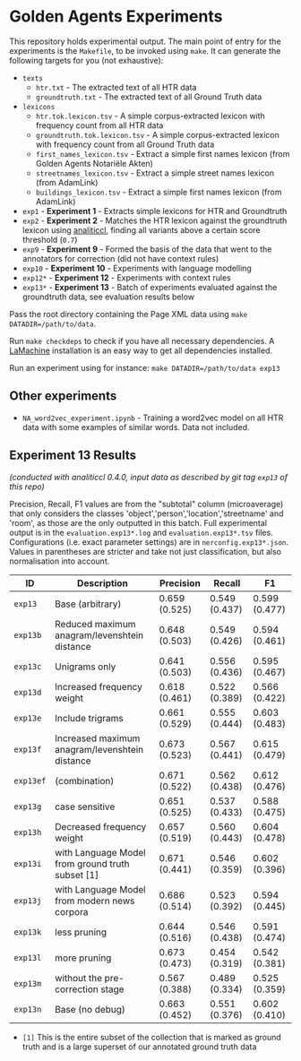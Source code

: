 # Golden Agents Experiments

This repository holds experimental output. The main point of entry for the experiments is the ``Makefile``, to be invoked using ``make``. It can generate the following targets for you (not exhaustive):

* ``texts``
    * ``htr.txt`` - The extracted text of all HTR data
    * ``groundtruth.txt`` - The extracted text of all Ground Truth data
* ``lexicons``
    * ``htr.tok.lexicon.tsv`` - A simple corpus-extracted lexicon with frequency count from all HTR data
    * ``groundtruth.tok.lexicon.tsv`` - A simple corpus-extracted lexicon with frequency count from all Ground Truth data
    * ``first_names_lexicon.tsv`` - Extract a simple first names lexicon (from Golden Agents Notariële Akten)
    * ``streetnames_lexicon.tsv`` - Extract a simple street names lexicon (from AdamLink)
    * ``buildings_lexicon.tsv`` - Extract a simple first names lexicon (from AdamLink)
* ``exp1`` - **Experiment 1** - Extracts simple lexicons for HTR and Groundtruth
* ``exp2`` - **Experiment 2** - Matches the HTR lexicon against the groundtruth lexicon using
    [analiticcl](https://github.com/proycon/analiticcl), finding all variants above a
    certain score threshold (``0.7``)
* ``exp9`` - **Experiment 9** - Formed the basis of the data that went to the annotators for correction (did not have context rules) 
* ``exp10`` - **Experiment 10** - Experiments with language modelling
* ``exp12*`` - **Experiment 12** - Experiments with context rules 
* ``exp13*`` - **Experiment 13** - Batch of experiments evaluated against the groundtruth data, see evaluation results below


Pass the root directory containing the Page XML data using ``make DATADIR=/path/to/data``.

Run ``make checkdeps`` to check if you have all necessary dependencies. A [LaMachine](https://proycon.github.io/LaMachine) installation is an easy way to get all dependencies installed.

Run an experiment using for instance: ``make DATADIR=/path/to/data exp13``

## Other experiments

* `NA_word2vec_experiment.ipynb` - Training a word2vec model on all HTR data with some examples of similar words. Data not included.

## Experiment 13 Results

*(conducted with analiticcl 0.4.0, input data as described by git tag `exp13` of this repo)*

Precision, Recall, F1 values are from the "subtotal" column (microaverage) that only considers the classes 'object','person','location','streetname' and 'room', as those are the only outputted in this batch. 
Full experimental output is in the ``evaluation.exp13*.log`` and ``evaluation.exp13*.tsv`` files. Configurations (i.e. exact parameter settings) are in ``nerconfig.exp13*.json``.
Values in parentheses are stricter and take not just classification, but also normalisation into account.

ID        | Description                                       | Precision      | Recall        | F1
----------|---------------------------------------------------|----------------|---------------|-----
`exp13`   | Base (arbitrary)                                  | 0.659 (0.525)  | 0.549 (0.437) | 0.599 (0.477)
`exp13b`  | Reduced maximum anagram/levenshtein distance      | 0.648 (0.503)  | 0.549 (0.426) | 0.594 (0.461)
`exp13c`  | Unigrams only                                     | 0.641 (0.503)  | 0.556 (0.436) | 0.595 (0.467)
`exp13d`  | Increased frequency weight                        | 0.618 (0.461)  | 0.522 (0.389) | 0.566 (0.422)
`exp13e`  | Include trigrams                                  | 0.661 (0.529)  | 0.555 (0.444) | 0.603 (0.483)
`exp13f`  | Increased maximum anagram/levenshtein distance    | 0.673 (0.523)  | 0.567 (0.441) | 0.615 (0.479) 
`exp13ef` | (combination)                                     | 0.671 (0.522)  | 0.562 (0.438) | 0.612 (0.476) 
`exp13g`  | case sensitive                                    | 0.651 (0.525)  | 0.537 (0.433) | 0.588 (0.475) 
`exp13h`  | Decreased frequency weight                        | 0.657 (0.519)  | 0.560 (0.443) | 0.604 (0.478)
`exp13i`  | with Language Model from ground truth subset [1]  | 0.671 (0.441)  | 0.546 (0.359) | 0.602 (0.396)
`exp13j`  | with Language Model from modern news corpora      | 0.686 (0.514)  | 0.523 (0.392) | 0.594 (0.445) 
`exp13k`  | less pruning                                      | 0.644 (0.516)  | 0.546 (0.438) | 0.591 (0.474) 
`exp13l`  | more pruning                                      | 0.673 (0.473)  | 0.454 (0.319) | 0.542 (0.381)
`exp13m`  | without the pre-correction stage                  | 0.567 (0.388)  | 0.489 (0.334) | 0.525 (0.359)
`exp13n`  | Base (no debug)                                   | 0.663 (0.452)  | 0.551 (0.376)  | 0.602 (0.410)

* ``[1]`` This is the entire subset of the collection that is marked as ground truth and is a large superset of our annotated ground truth data

